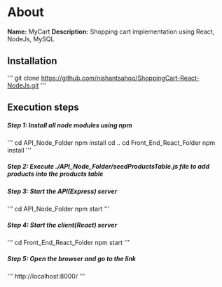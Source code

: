 # About

<b>Name:</b> MyCart
<b>Description:</b> Shopping cart implementation using React, NodeJs, MySQL

## Installation
'''
git clone https://github.com/nishantsahoo/ShoppingCart-React-NodeJs.git
'''

## Execution steps</h2>
##### Step 1: Install all node modules using npm
'''
cd API_Node_Folder
npm install
cd ..
cd Front_End_React_Folder
npm install
'''

##### Step 2: Execute ./API_Node_Folder/seedProductsTable.js file to add products into the products table

##### Step 3: Start the API(Express) server
'''
cd API_Node_Folder
npm start
'''

##### Step 4: Start the client(React) server
'''
cd Front_End_React_Folder
npm start
'''

##### Step 5: Open the browser and go to the link
'''
http://localhost:8000/
'''